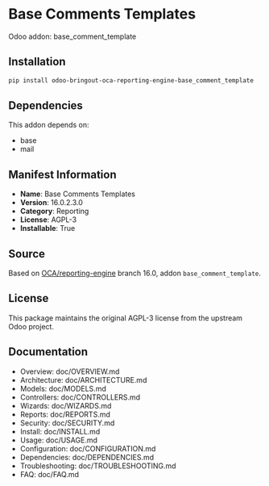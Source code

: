 # Base Comments Templates

Odoo addon: base_comment_template

## Installation

```bash
pip install odoo-bringout-oca-reporting-engine-base_comment_template
```

## Dependencies

This addon depends on:
- base
- mail

## Manifest Information

- **Name**: Base Comments Templates
- **Version**: 16.0.2.3.0
- **Category**: Reporting
- **License**: AGPL-3
- **Installable**: True

## Source

Based on [OCA/reporting-engine](https://github.com/OCA/reporting-engine) branch 16.0, addon `base_comment_template`.

## License

This package maintains the original AGPL-3 license from the upstream Odoo project.

## Documentation

- Overview: doc/OVERVIEW.md
- Architecture: doc/ARCHITECTURE.md
- Models: doc/MODELS.md
- Controllers: doc/CONTROLLERS.md
- Wizards: doc/WIZARDS.md
- Reports: doc/REPORTS.md
- Security: doc/SECURITY.md
- Install: doc/INSTALL.md
- Usage: doc/USAGE.md
- Configuration: doc/CONFIGURATION.md
- Dependencies: doc/DEPENDENCIES.md
- Troubleshooting: doc/TROUBLESHOOTING.md
- FAQ: doc/FAQ.md
